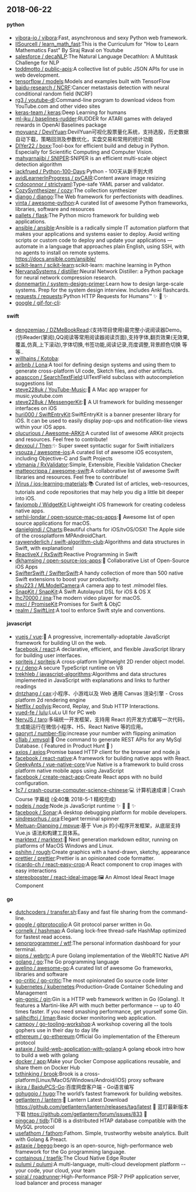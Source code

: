 ## 2018-06-22

#### python
* [vibora-io / vibora](https://github.com/vibora-io/vibora):Fast, asynchronous and sexy Python web framework.
* [llSourcell / learn_math_fast](https://github.com/llSourcell/learn_math_fast):This is the Curriculum for "How to Learn Mathematics Fast" By Siraj Raval on Youtube
* [salesforce / decaNLP](https://github.com/salesforce/decaNLP):The Natural Language Decathlon: A Multitask Challenge for NLP
* [toddmotto / public-apis](https://github.com/toddmotto/public-apis):A collective list of public JSON APIs for use in web development.
* [tensorflow / models](https://github.com/tensorflow/models):Models and examples built with TensorFlow
* [baidu-research / NCRF](https://github.com/baidu-research/NCRF):Cancer metastasis detection with neural conditional random field (NCRF)
* [rg3 / youtube-dl](https://github.com/rg3/youtube-dl):Command-line program to download videos from YouTube.com and other video sites
* [keras-team / keras](https://github.com/keras-team/keras):Deep Learning for humans
* [ml-jku / baselines-rudder](https://github.com/ml-jku/baselines-rudder):RUDDER for ATARI games with delayed rewards in OpenAI Baselines package
* [moyuanz / DevilYuan](https://github.com/moyuanz/DevilYuan):DevilYuan可视化股票量化系统，支持选股，历史数据自动下载，策略回测及参数优化，实盘交易和常用的统计功能
* [DIYer22 / boxx](https://github.com/DIYer22/boxx):Tool-box for efficient build and debug in Python. Especially for Scientific Computing and Computer Vision.
* [mahyarnajibi / SNIPER](https://github.com/mahyarnajibi/SNIPER):SNIPER is an efficient multi-scale object detection algorithm
* [jackfrued / Python-100-Days](https://github.com/jackfrued/Python-100-Days):Python - 100天从新手到大师
* [avidLearnerInProgress / pyCAIR](https://github.com/avidLearnerInProgress/pyCAIR):Content aware image resizing
* [crdoconnor / strictyaml](https://github.com/crdoconnor/strictyaml):Type-safe YAML parser and validator.
* [CozySynthesizer / cozy](https://github.com/CozySynthesizer/cozy):The collection synthesizer
* [django / django](https://github.com/django/django):The Web framework for perfectionists with deadlines.
* [vinta / awesome-python](https://github.com/vinta/awesome-python):A curated list of awesome Python frameworks, libraries, software and resources
* [pallets / flask](https://github.com/pallets/flask):The Python micro framework for building web applications.
* [ansible / ansible](https://github.com/ansible/ansible):Ansible is a radically simple IT automation platform that makes your applications and systems easier to deploy. Avoid writing scripts or custom code to deploy and update your applications — automate in a language that approaches plain English, using SSH, with no agents to install on remote systems. https://docs.ansible.com/ansible/
* [scikit-learn / scikit-learn](https://github.com/scikit-learn/scikit-learn):scikit-learn: machine learning in Python
* [NervanaSystems / distiller](https://github.com/NervanaSystems/distiller):Neural Network Distiller: a Python package for neural network compression research.
* [donnemartin / system-design-primer](https://github.com/donnemartin/system-design-primer):Learn how to design large-scale systems. Prep for the system design interview. Includes Anki flashcards.
* [requests / requests](https://github.com/requests/requests):Python HTTP Requests for Humans™
✨
🍰
✨
* [google / gif-for-cli](https://github.com/google/gif-for-cli):

#### swift
* [dengzemiao / DZMeBookRead](https://github.com/dengzemiao/DZMeBookRead):(支持项目使用)最完整小说阅读器Demo。(仿iReader(掌阅),QQ阅读等常用阅读器阅读页面),支持字体,翻页效果(无效果,覆盖,仿真,上下滚动),字体切换,书签功能,阅读记录,亮度调整,背景颜色切换 等等..
* [willhains / Kotoba](https://github.com/willhains/Kotoba):
* [airbnb / Lona](https://github.com/airbnb/Lona):A tool for defining design systems and using them to generate cross-platform UI code, Sketch files, and other artifacts.
* [apasccon / SearchTextField](https://github.com/apasccon/SearchTextField):UITextField subclass with autocompletion suggestions list
* [steve228uk / YouTube-Music](https://github.com/steve228uk/YouTube-Music):🎵
A Mac app wrapper for music.youtube.com
* [steve228uk / MessengerKit](https://github.com/steve228uk/MessengerKit):💬
A UI framework for building messenger interfaces on iOS
* [huri000 / SwiftEntryKit](https://github.com/huri000/SwiftEntryKit):SwiftEntryKit is a banner presenter library for iOS. It can be used to easily display pop-ups and notification-like views within your iOS apps.
* [olucurious / Awesome-ARKit](https://github.com/olucurious/Awesome-ARKit):A curated list of awesome ARKit projects and resources. Feel free to contribute!
* [devxoul / Then](https://github.com/devxoul/Then):✨
Super sweet syntactic sugar for Swift initializers
* [vsouza / awesome-ios](https://github.com/vsouza/awesome-ios):A curated list of awesome iOS ecosystem, including Objective-C and Swift Projects
* [vbmania / RxValidator](https://github.com/vbmania/RxValidator):Simple, Extensible, Flexible Validation Checker
* [matteocrippa / awesome-swift](https://github.com/matteocrippa/awesome-swift):A collaborative list of awesome Swift libraries and resources. Feel free to contribute!
* [jVirus / ios-learning-materials](https://github.com/jVirus/ios-learning-materials):📚
Curated list of articles, web-resources, tutorials and code repositories that may help you dig a little bit deeper into iOS.
* [faviomob / WidgetKit](https://github.com/faviomob/WidgetKit):Lightweight iOS framework for creating codeless native apps.
* [serhii-londar / open-source-mac-os-apps](https://github.com/serhii-londar/open-source-mac-os-apps):🚀
Awesome list of open source applications for macOS.
* [danielgindi / Charts](https://github.com/danielgindi/Charts):Beautiful charts for iOS/tvOS/OSX! The Apple side of the crossplatform MPAndroidChart.
* [raywenderlich / swift-algorithm-club](https://github.com/raywenderlich/swift-algorithm-club):Algorithms and data structures in Swift, with explanations!
* [ReactiveX / RxSwift](https://github.com/ReactiveX/RxSwift):Reactive Programming in Swift
* [dkhamsing / open-source-ios-apps](https://github.com/dkhamsing/open-source-ios-apps):📱
Collaborative List of Open-Source iOS Apps
* [SwifterSwift / SwifterSwift](https://github.com/SwifterSwift/SwifterSwift):A handy collection of more than 500 native Swift extensions to boost your productivity.
* [shu223 / MLModelCamera](https://github.com/shu223/MLModelCamera):A camera app to test .mlmodel files.
* [SnapKit / SnapKit](https://github.com/SnapKit/SnapKit):A Swift Autolayout DSL for iOS & OS X
* [lhc70000 / iina](https://github.com/lhc70000/iina):The modern video player for macOS.
* [mxcl / PromiseKit](https://github.com/mxcl/PromiseKit):Promises for Swift & ObjC
* [realm / SwiftLint](https://github.com/realm/SwiftLint):A tool to enforce Swift style and conventions.

#### javascript
* [vuejs / vue](https://github.com/vuejs/vue):🖖
A progressive, incrementally-adoptable JavaScript framework for building UI on the web.
* [facebook / react](https://github.com/facebook/react):A declarative, efficient, and flexible JavaScript library for building user interfaces.
* [spritejs / spritejs](https://github.com/spritejs/spritejs):A cross-platform lightweight 2D render object model.
* [ry / deno](https://github.com/ry/deno):A secure TypeScript runtime on V8
* [trekhleb / javascript-algorithms](https://github.com/trekhleb/javascript-algorithms):Algorithms and data structures implemented in JavaScript with explanations and links to further readings
* [dntzhang / cax](https://github.com/dntzhang/cax):小程序、小游戏以及 Web 通用 Canvas 渲染引擎 - Cross platform 2d rendering engine
* [Netflix / pollyjs](https://github.com/Netflix/pollyjs):Record, Replay, and Stub HTTP Interactions.
* [yued-fe / lulu](https://github.com/yued-fe/lulu):LuLu UI for PC web
* [NervJS / taro](https://github.com/NervJS/taro):多端统一开发框架，支持用 React 的开发方式编写一次代码，生成能运行在微信小程序、H5、React Native 等的应用。
* [gaoryrt / number-flip](https://github.com/gaoryrt/number-flip):increase your number with flipping animation
* [o1lab / xmysql](https://github.com/o1lab/xmysql):🚀
One command to generate REST APIs for any MySql Database. ( Featured in Product Hunt
🖖
)
* [axios / axios](https://github.com/axios/axios):Promise based HTTP client for the browser and node.js
* [facebook / react-native](https://github.com/facebook/react-native):A framework for building native apps with React.
* [GeekyAnts / vue-native-core](https://github.com/GeekyAnts/vue-native-core):Vue Native is a framework to build cross platform native mobile apps using JavaScript
* [facebook / create-react-app](https://github.com/facebook/create-react-app):Create React apps with no build configuration.
* [1c7 / crash-course-computer-science-chinese](https://github.com/1c7/crash-course-computer-science-chinese):💻
计算机速成课 | Crash Course 字幕组 (全40集 2018-5-1 精校完成)
* [nodejs / node](https://github.com/nodejs/node):Node.js JavaScript runtime
✨
🐢
🚀
✨
* [facebook / Sonar](https://github.com/facebook/Sonar):A desktop debugging platform for mobile developers.
* [sindresorhus / ora](https://github.com/sindresorhus/ora):Elegant terminal spinner
* [Meituan-Dianping / mpvue](https://github.com/Meituan-Dianping/mpvue):基于 Vue.js 的小程序开发框架，从底层支持 Vue.js 语法和构建工具体系。
* [marktext / marktext](https://github.com/marktext/marktext):📝
Next generation markdown editor, running on platforms of MacOS Windows and Linux.
* [pshihn / rough](https://github.com/pshihn/rough):Create graphics with a hand-drawn, sketchy, appearance
* [prettier / prettier](https://github.com/prettier/prettier):Prettier is an opinionated code formatter.
* [ricardo-ch / react-easy-crop](https://github.com/ricardo-ch/react-easy-crop):A React component to crop images with easy interactions
* [stereobooster / react-ideal-image](https://github.com/stereobooster/react-ideal-image):🖼️
An Almost Ideal React Image Component

#### go
* [dutchcoders / transfer.sh](https://github.com/dutchcoders/transfer.sh):Easy and fast file sharing from the command-line.
* [google / gitprotocolio](https://github.com/google/gitprotocolio):A Git protocol parser written in Go.
* [cornelk / hashmap](https://github.com/cornelk/hashmap):A Golang lock-free thread-safe HashMap optimized for fastest read access.
* [senorprogrammer / wtf](https://github.com/senorprogrammer/wtf):The personal information dashboard for your terminal.
* [pions / webrtc](https://github.com/pions/webrtc):A pure Golang implementation of the WebRTC Native API
* [golang / go](https://github.com/golang/go):The Go programming language
* [avelino / awesome-go](https://github.com/avelino/awesome-go):A curated list of awesome Go frameworks, libraries and software
* [go-critic / go-critic](https://github.com/go-critic/go-critic):The most opinionated Go source code linter
* [kubernetes / kubernetes](https://github.com/kubernetes/kubernetes):Production-Grade Container Scheduling and Management
* [gin-gonic / gin](https://github.com/gin-gonic/gin):Gin is a HTTP web framework written in Go (Golang). It features a Martini-like API with much better performance -- up to 40 times faster. If you need smashing performance, get yourself some Gin.
* [salihciftci / liman](https://github.com/salihciftci/liman):Basic docker monitoring web application.
* [campoy / go-tooling-workshop](https://github.com/campoy/go-tooling-workshop):A workshop covering all the tools gophers use in their day to day life
* [ethereum / go-ethereum](https://github.com/ethereum/go-ethereum):Official Go implementation of the Ethereum protocol
* [astaxie / build-web-application-with-golang](https://github.com/astaxie/build-web-application-with-golang):A golang ebook intro how to build a web with golang
* [docker / app](https://github.com/docker/app):Make your Docker Compose applications reusable, and share them on Docker Hub
* [txthinking / brook](https://github.com/txthinking/brook):Brook is a cross-platform(Linux/MacOS/Windows/Android/iOS) proxy software
* [iikira / BaiduPCS-Go](https://github.com/iikira/BaiduPCS-Go):百度网盘客户端 - Go语言编写
* [gohugoio / hugo](https://github.com/gohugoio/hugo):The world’s fastest framework for building websites.
* [getlantern / lantern](https://github.com/getlantern/lantern):🔴
Lantern Latest Download https://github.com/getlantern/lantern/releases/tag/latest
🔴
蓝灯最新版本下载 https://github.com/getlantern/forum/issues/833
🔴
* [pingcap / tidb](https://github.com/pingcap/tidb):TiDB is a distributed HTAP database compatible with the MySQL protocol
* [usefathom / fathom](https://github.com/usefathom/fathom):Fathom. Simple, trustworthy website analytics. Built with Golang & Preact.
* [astaxie / beego](https://github.com/astaxie/beego):beego is an open-source, high-performance web framework for the Go programming language.
* [containous / traefik](https://github.com/containous/traefik):The Cloud Native Edge Router
* [pulumi / pulumi](https://github.com/pulumi/pulumi):A multi-language, multi-cloud development platform -- your code, your cloud, your team
* [spiral / roadrunner](https://github.com/spiral/roadrunner):High-Performance PSR-7 PHP application server, load balancer and process manager
